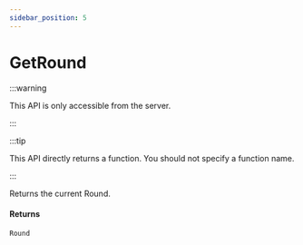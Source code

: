 ```yaml
---
sidebar_position: 5
---
```


# GetRound

:::warning

This API is only accessible from the server.

:::

:::tip

This API directly returns a function. You should not specify a function name.

:::

Returns the current Round.

#### Returns
`Round`